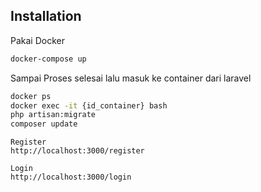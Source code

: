 
## Installation

Pakai Docker

```bash
docker-compose up
```
Sampai Proses selesai lalu masuk ke container dari laravel

```bash
docker ps
docker exec -it {id_container} bash
php artisan:migrate
composer update
```
```Register
Register
http://localhost:3000/register
```
```Login:
Login
http://localhost:3000/login
```